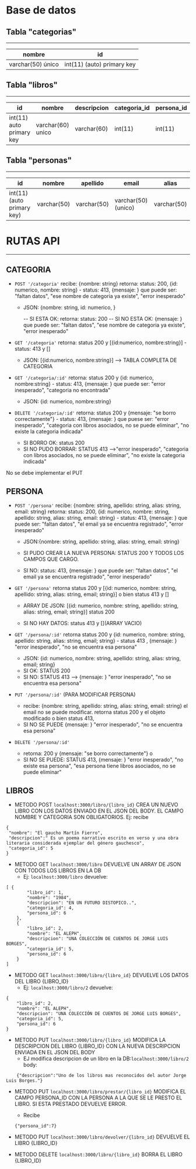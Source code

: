 # Base de datos

## Tabla "categorias"
---------------------

|    nombre        |               id                |
| ---------------- | ------------------------------------------|
| varchar(50) único| int(11) (auto) primary key                |

## Tabla "libros"
---------------------

|         id             |        nombre              |   descripcion   | categoria_id |persona_id |
| ---------------------------  | -------------------------- | --------------- | ------------ |---------- |
| int(11) auto   primary key   |       varchar(60)   unico  |  varchar(60)    |    int(11)   | int(11)   |

## Tabla "personas"
---------------------

|           id          |         nombre        |     apellido    |       email          |   alias      |
| ----------------------------  | --------------------- | --------------- | ---------------------| ------------ |
| int(11)  (auto primary key)   |       varchar(50)     |    varchar(50)  |  varchar(50) (unico) | varchar(50)  |





# RUTAS API
----------------
## CATEGORIA

* `POST '/categoria'` recibe: {nombre: string} retorna: status: 200, {id: numerico, nombre: string} - status: 413, {mensaje: <descripcion del error>} que puede ser: "faltan datos", "ese nombre de categoria ya existe", "error inesperado"

   - JSON: {nombre: string,
       id: numerico,
	   }
	   
	   -- SI ESTA OK: retorna: status: 200
	   -- SI NO ESTA OK: {mensaje: <descripcion del error>} que puede ser: "faltan datos", "ese nombre de categoria ya existe", "error inesperado"



* `GET '/categoria'` retorna: status 200  y [{id:numerico, nombre:string}]  - status: 413 y []
 
   - JSON: [{id:numerico, nombre:string}] --> TABLA COMPLETA DE CATEGORIA

* `GET '/categoria/:id'` retorna: status 200 y {id: numerico, nombre:string} - status: 413, {mensaje: <descripcion del error>} que puede ser: "error inesperado", "categoria no encontrada"

    - JSON: {id: numerico, nombre:string}

* `DELETE '/categoria/:id'` retorna: status 200 y {mensaje: "se borro correctamente"} - status: 413, {mensaje: <descripcion del error>} que puese ser: "error inesperado", "categoria con libros asociados, no se puede eliminar", "no existe la categoria indicada"

    - SI BORRO OK: status 200
    - SI NO PUDO BORRAR: STATUS 413 -->"error inesperado", "categoria con libros asociados, no se puede eliminar", "no existe la categoria indicada"

No se debe implementar el PUT


## PERSONA 

* `POST '/persona'` recibe: {nombre: string, apellido: string, alias: string, email: string} retorna: status: 200, {id: numerico, nombre: string, apellido: string, alias: string, email: string} - status: 413, {mensaje: <descripcion del error>} que puede ser: "faltan datos", "el email ya se encuentra registrado", "error inesperado"

    - JSON:{nombre: string, apellido: string, alias: string, email: string}

    - SI PUDO CREAR LA NUEVA PERSONA: STATUS 200 Y TODOS LOS CAMPOS QUE CARGO.

    - SI NO: status: 413, {mensaje: <descripcion del error>} que puede ser: "faltan datos", "el email ya se encuentra registrado", "error inesperado"


* `GET '/persona'` retorna status 200 y [{id: numerico, nombre: string, apellido: string, alias: string, email; string}] o bien status 413 y []

    - ARRAY DE JSON: [{id: numerico, nombre: string, apellido: string, alias: string, email; string}] status 200

    - SI NO HAY DATOS: status 413 y [](ARRAY VACIO)


* `GET '/persona/:id'` retorna status 200 y {id: numerico, nombre: string, apellido: string, alias: string, email; string} - status 413 , {mensaje: <descripcion del error>} "error inesperado", "no se encuentra esa persona"

   - JSON: {id: numerico, nombre: string, apellido: string, alias: string, email; string} 
   - SI OK: STATUS 200
   - SI NO: STATUS 413 --> {mensaje: <descripcion del error>} "error inesperado", "no se encuentra esa persona"
 

* `PUT '/persona/:id'`  (PARA MODIFICAR PERSONA)

    - recibe: {nombre: string, apellido: string, alias: string, email: string} el email no se puede modificar. retorna status 200 y el objeto modificado o bien status 413,
    - SI NO SE PUEDE  {mensaje: <descripcion del error>} "error inesperado", "no se encuentra esa persona"


* `DELETE '/persona/:id' `

   - retorna: 200 y {mensaje: "se borro correctamente"} o
   - SI NO SE PUEDE: STATUS 413, {mensaje: <descripcion del error>} "error inesperado", "no existe esa persona", "esa persona tiene libros asociados, no se puede eliminar"

## LIBROS

- METODO POST `localhost:3000/libro/{libro_id}`   CREA UN NUEVO LIBRO CON LOS DATOS ENVIADO EN EL JSON DEL BODY. EL CAMPO NOMBRE Y CATEGORIA SON OBLIGATORIOS.
Ej: recibe 
```
{
 "nombre": "El gaucho Martín Fierro",
 "descripcion":" Es un poema narrativo escrito en verso y una obra literaria considerada ejemplar del género gauchesco",
 "categoria_id": 5
}
```
- METODO GET `localhost:3000/libro`   DEVUELVE UN ARRAY DE JSON CON TODOS LOS LIBROS EN LA DB
   * Ej: `localhost:3000/libro` devuelve:
```
[ {
        "libro_id": 1,
        "nombre": "1984",
        "descripcion": "EN UN FUTURO DISTOPICO..",
        "categoria_id": 4,
        "persona_id": 6
    },
    {
        "libro_id": 2,
        "nombre": "EL ALEPH",
        "descripcion": "UNA COLECCIÓN DE CUENTOS DE JORGE LUIS BORGES",
        "categoria_id": 5,
        "persona_id": 6
    }
]
```
- METODO GET `localhost:3000/libro/{libro_id}`   DEVUELVE LOS DATOS DEL LIBRO {LIBRO_ID}
   * Ej: `localhost:3000/libro/2` devuelve:
```
{
    "libro_id": 2,
    "nombre": "EL ALEPH",
    "descripcion": "UNA COLECCIÓN DE CUENTOS DE JORGE LUIS BORGES",
    "categoria_id": 5,
    "persona_id": 6
}
```

- METODO PUT `localhost:3000/libro/{libro_id}`  MODIFICA LA DESCRIPCION DEL LIBRO {LIBRO_ID} CON LA NUEVA DESCRIPCION ENVIADA EN EL JSON DEL BODY
   * EJ modifica descripcion de un libro en la DB:`localhost:3000/libro/2` 
    body:
```  
    {"descripcion":"Uno de los libros mas reconocidos del autor Jorge Luis Borges."}
```

- METODO PUT `localhost:3000/libro/prestar/{libro_id}` MODIFICA EL CAMPO PERSONA_ID CON LA PERSONA A LA QUE SE LE PRESTO EL LIBRO. SI ESTA PRESTADO DEVUELVE ERROR.
    * Recibe 
    ```
    {"persona_id":7}
    ```

- METODO PUT `localhost:3000/libro/devolver/{libro_id}` DEVUELVE EL LIBRO {LIBRO_ID}

- METODO DELETE `localhost:3000/libro/{libro_id}` BORRA EL LIBRO  {LIBRO_ID}